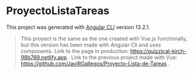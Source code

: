 # ProyectoListaTareas

This project was generated with [Angular CLI](https://github.com/angular/angular-cli) version 13.2.1.

> This proyect is the same as the one created with Vue.js functionally, but this version has been made with Angular Cli and uses components.
Link to the page in production: https://quizzical-kirch-98b769.netlify.app .
Link to the previous project made with Vue: https://github.com/JaviRGallegos/Proyecto-Lista-de-Tareas .
